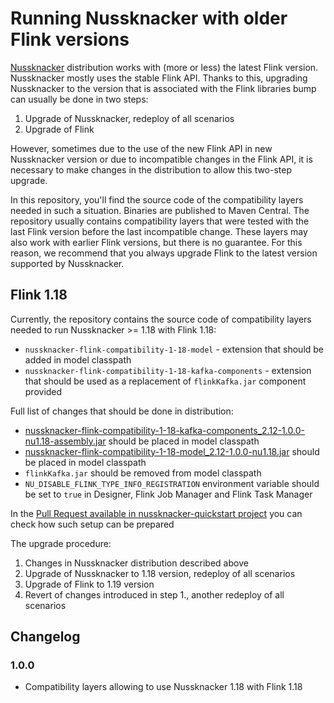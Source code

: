 # Running Nussknacker with older Flink versions

[Nussknacker](https://github.com/touk/nussknacker) distribution works with (more or less) the latest Flink version.
Nussknacker mostly uses the stable Flink API. Thanks to this, upgrading Nussknacker to the version that is associated with the Flink libraries bump
can usually be done in two steps:
1. Upgrade of Nussknacker, redeploy of all scenarios 
2. Upgrade of Flink

However, sometimes due to the use of the new Flink API in new Nussknacker version or due to incompatible changes in the Flink API,
it is necessary to make changes in the distribution to allow this two-step upgrade.

In this repository, you'll find the source code of the compatibility layers needed in such a situation. Binaries are published to Maven Central.
The repository usually contains compatibility layers that were tested with the last Flink version before the last incompatible change.
These layers may also work with earlier Flink versions, but there is no guarantee.
For this reason, we recommend that you always upgrade Flink to the latest version supported by Nussknacker.

## Flink 1.18

Currently, the repository contains the source code of compatibility layers needed to run Nussknacker >= 1.18 with Flink 1.18:
* `nussknacker-flink-compatibility-1-18-model` - extension that should be added in model classpath 
* `nussknacker-flink-compatibility-1-18-kafka-components` - extension that should be used as a replacement of `flinkKafka.jar` component provided

Full list of changes that should be done in distribution:
* [nussknacker-flink-compatibility-1-18-kafka-components_2.12-1.0.0-nu1.18-assembly.jar](https://repo1.maven.org/maven2/pl/touk/nussknacker/nussknacker-flink-compatibility-1-18-kafka-components_2.12/1.0.0-nu1.18/nussknacker-flink-compatibility-1-18-kafka-components_2.12-1.0.0-nu1.18-assembly.jar)
  should be placed in model classpath
* [nussknacker-flink-compatibility-1-18-model_2.12-1.0.0-nu1.18.jar](https://repo1.maven.org/maven2/pl/touk/nussknacker/nussknacker-flink-compatibility-1-18-model_2.12/1.0.0-nu1.18/nussknacker-flink-compatibility-1-18-model_2.12-1.0.0-nu1.18.jar)
  should be placed in model classpath
* `flinkKafka.jar` should be removed from model classpath
* `NU_DISABLE_FLINK_TYPE_INFO_REGISTRATION` environment variable should be set to `true` in Designer, Flink Job Manager and Flink Task Manager

In the [Pull Request available in nussknacker-quickstart project](https://github.com/TouK/nussknacker-quickstart/pull/195/files) you can check how such setup can be prepared

The upgrade procedure:
1. Changes in Nussknacker distribution described above
2. Upgrade of Nussknacker to 1.18 version, redeploy of all scenarios
3. Upgrade of Flink to 1.19 version
4. Revert of changes introduced in step 1., another redeploy of all scenarios

## Changelog

### 1.0.0

* Compatibility layers allowing to use Nussknacker 1.18 with Flink 1.18